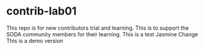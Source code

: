 # contrib-lab01
This repo is for new contributors trial and learning. This is to support the SODA community members for their learning.
This is a test Jasmine
Change
This is a demo version
